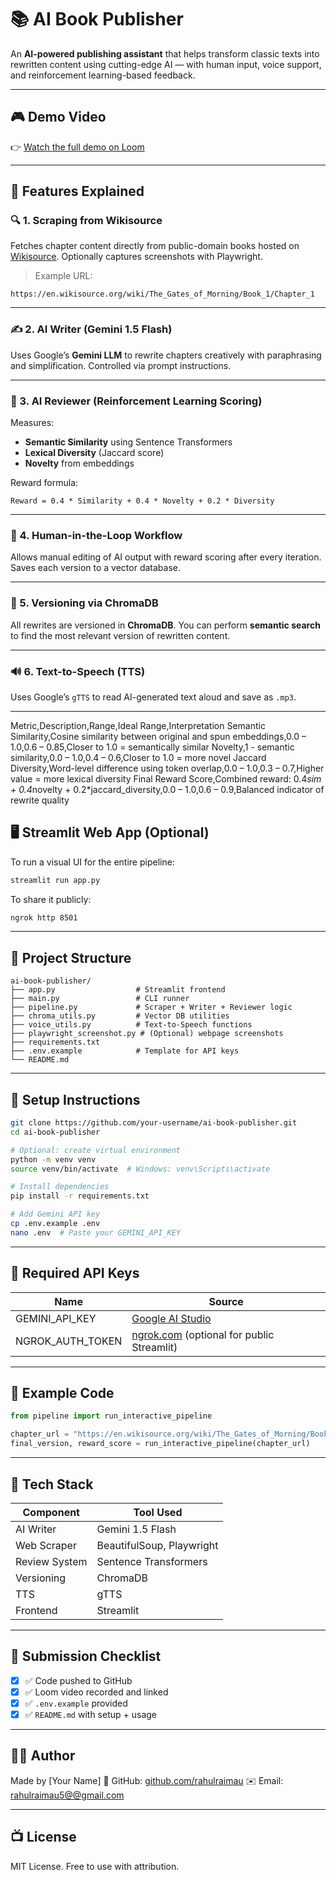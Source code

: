 # 📚 AI Book Publisher

An **AI-powered publishing assistant** that helps transform classic texts into rewritten content using cutting-edge AI — with human input, voice support, and reinforcement learning-based feedback.

---

## 🎮 Demo Video

👉 [Watch the full demo on Loom](https://www.loom.com/share/your-loom-video-id)

---

## 🚀 Features Explained

### 🔍 1. Scraping from Wikisource

Fetches chapter content directly from public-domain books hosted on [Wikisource](https://en.wikisource.org/). Optionally captures screenshots with Playwright.

> Example URL:

```
https://en.wikisource.org/wiki/The_Gates_of_Morning/Book_1/Chapter_1
```

---

### ✍️ 2. AI Writer (Gemini 1.5 Flash)

Uses Google’s **Gemini LLM** to rewrite chapters creatively with paraphrasing and simplification. Controlled via prompt instructions.

---

### 🧠 3. AI Reviewer (Reinforcement Learning Scoring)

Measures:

* **Semantic Similarity** using Sentence Transformers
* **Lexical Diversity** (Jaccard score)
* **Novelty** from embeddings

Reward formula:

```
Reward = 0.4 * Similarity + 0.4 * Novelty + 0.2 * Diversity
```

---

### 🔁 4. Human-in-the-Loop Workflow

Allows manual editing of AI output with reward scoring after every iteration. Saves each version to a vector database.

---

### 📃️ 5. Versioning via ChromaDB

All rewrites are versioned in **ChromaDB**. You can perform **semantic search** to find the most relevant version of rewritten content.

---

### 🔊 6. Text-to-Speech (TTS)

Uses Google’s `gTTS` to read AI-generated text aloud and save as `.mp3`.

---
Metric,Description,Range,Ideal Range,Interpretation
Semantic Similarity,Cosine similarity between original and spun embeddings,0.0 – 1.0,0.6 – 0.85,Closer to 1.0 = semantically similar
Novelty,1 - semantic similarity,0.0 – 1.0,0.4 – 0.6,Closer to 1.0 = more novel
Jaccard Diversity,Word-level difference using token overlap,0.0 – 1.0,0.3 – 0.7,Higher value = more lexical diversity
Final Reward Score,Combined reward: 0.4*sim + 0.4*novelty + 0.2*jaccard_diversity,0.0 – 1.0,0.6 – 0.9,Balanced indicator of rewrite quality
## 🖥️ Streamlit Web App (Optional)

To run a visual UI for the entire pipeline:

```bash
streamlit run app.py
```

To share it publicly:

```bash
ngrok http 8501
```

---

## 📁 Project Structure

```
ai-book-publisher/
├── app.py                  # Streamlit frontend
├── main.py                 # CLI runner
├── pipeline.py             # Scraper + Writer + Reviewer logic
├── chroma_utils.py         # Vector DB utilities
├── voice_utils.py          # Text-to-Speech functions
├── playwright_screenshot.py # (Optional) webpage screenshots
├── requirements.txt
├── .env.example            # Template for API keys
└── README.md
```

---

## 💠 Setup Instructions

```bash
git clone https://github.com/your-username/ai-book-publisher.git
cd ai-book-publisher

# Optional: create virtual environment
python -m venv venv
source venv/bin/activate  # Windows: venv\Scripts\activate

# Install dependencies
pip install -r requirements.txt

# Add Gemini API key
cp .env.example .env
nano .env  # Paste your GEMINI_API_KEY
```

---

## 🔑 Required API Keys

| Name               | Source                                                                                     |
| ------------------ | ------------------------------------------------------------------------------------------ |
| GEMINI\_API\_KEY   | [Google AI Studio](https://makersuite.google.com/app)                                      |
| NGROK\_AUTH\_TOKEN | [ngrok.com](https://dashboard.ngrok.com/get-started/setup) (optional for public Streamlit) |

---

## 🧲 Example Code

```python
from pipeline import run_interactive_pipeline

chapter_url = "https://en.wikisource.org/wiki/The_Gates_of_Morning/Book_1/Chapter_1"
final_version, reward_score = run_interactive_pipeline(chapter_url)
```

---

## 🧠 Tech Stack

| Component     | Tool Used                 |
| ------------- | ------------------------- |
| AI Writer     | Gemini 1.5 Flash          |
| Web Scraper   | BeautifulSoup, Playwright |
| Review System | Sentence Transformers     |
| Versioning    | ChromaDB                  |
| TTS           | gTTS                      |
| Frontend      | Streamlit                 |

---

## 🗾️ Submission Checklist

* [x] ✅ Code pushed to GitHub
* [x] ✅ Loom video recorded and linked
* [x] ✅ `.env.example` provided
* [x] ✅ `README.md` with setup + usage

---

## 👨‍💼 Author

Made by \[Your Name]
🔗 GitHub: [github.com/rahulraimau](https://github.com/rahulraimau)
✉️ Email: [rahulraimau5@@gmail.com](mailto:rahulraimau5@gmail.com)

---

## 📺 License

MIT License. Free to use with attribution.
